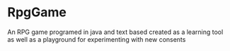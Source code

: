 # RpgGame
An RPG game programed in java and text based created as a learning tool as well as a playground for experimenting with new consents
